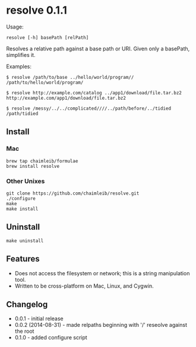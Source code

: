 resolve 0.1.1
=============

Usage: 

    resolve [-h] basePath [relPath]

Resolves a relative path against a base path or URI. Given only a basePath,
simplifies it.

Examples:

    $ resolve /path/to/base ../hello/world/program//
    /path/to/hello/world/program/

    $ resolve http://example.com/catalog ../app1/download/file.tar.bz2
    http://example.com/app1/download/file.tar.bz2

    $ resolve /messy/../../complicated////../path/before/../tidied
    /path/tidied
    
## Install
    
### Mac
    
    brew tap chaimleib/formulae
    brew install resolve

### Other Unixes

    git clone https://github.com/chaimleib/resolve.git
    ./configure
    make
    make install

## Uninstall

    make uninstall


## Features

* Does not access the filesystem or network; this is a string manipulation tool.
* Written to be cross-platform on Mac, Linux, and Cygwin.

## Changelog

* 0.0.1 - initial release
* 0.0.2 (2014-08-31) - made relpaths beginning with '/' reseolve against the root
* 0.1.0 - added configure script

